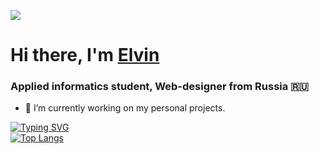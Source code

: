 ![](https://99px.ru/sstorage/86/2019/04/image_862404191809087253097.gif)
# Hi there, I'm [Elvin](https://vk.com/kovernot)
### Applied informatics student, Web-designer from Russia 🇷🇺
- 🔭 I’m currently working on my personal projects. 

[![Typing SVG](https://readme-typing-svg.herokuapp.com?color=%2336BCF7&lines=Applied+informatics+student)](https://git.io/typing-svg)
<br>
[![Top Langs](https://github-readme-stats.vercel.app/api/top-langs/?username=lir00f&layout=compact)](https://github.com/anuraghazra/github-readme-stats)
